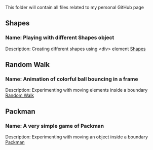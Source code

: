 This folder will contain all files related to my personal GitHub page

## Shapes

### Name: Playing with different Shapes object

Description: Creating different shapes using \<div\> element
<a href="https://github.com/msubhabrata3/msubhabrata3.github.io/blob/main/pages/Shapes-Excercise.html">Shapes</a>

## Random Walk

### Name: Animation of colorful ball bouncing in a frame

Description: Experimenting with moving elements inside a boundary
<a href="https://github.com/msubhabrata3/msubhabrata3.github.io/blob/main/pages/Randow-Walk-Excercise.html">Random Walk</a>

## Packman

### Name: A very simple game of Packman

Description: Experimenting with moving an object inside a boundary
<a href="https://github.com/msubhabrata3/msubhabrata3.github.io/blob/main/pages/Packman-Excercise.html">Packman</a>
